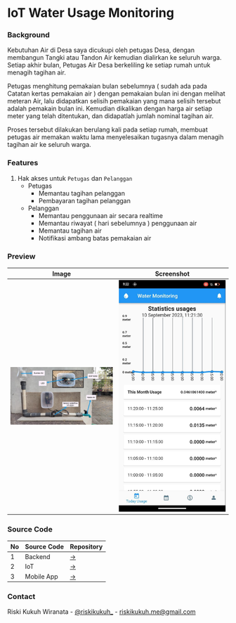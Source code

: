 # IoT Water Usage Monitoring


### Background

Kebutuhan Air di Desa saya dicukupi oleh petugas Desa, dengan membangun Tangki atau Tandon Air kemudian dialirkan ke seluruh warga. Setiap akhir bulan, Petugas Air Desa berkeliling ke setiap rumah untuk menagih tagihan air. 

Petugas menghitung pemakaian bulan sebelumnya ( sudah ada pada Catatan kertas pemakaian air ) dengan pemakaian bulan ini dengan melihat meteran Air, lalu didapatkan selisih pemakaian yang mana selisih tersebut adalah pemakain bulan ini. Kemudian dikalikan dengan harga air setiap meter yang telah ditentukan, dan didapatlah jumlah nominal tagihan air.

Proses tersebut dilakukan berulang kali pada setiap rumah, membuat petugas air memakan waktu lama menyelesaikan tugasnya dalam menagih tagihan air ke seluruh warga.



### Features

1. Hak akses untuk `Petugas` dan `Pelanggan`
   * Petugas
     - Memantau tagihan pelanggan
     - Pembayaran tagihan pelanggan
   * Pelanggan
     * Memantau penggunaan air secara realtime
     * Memantau riwayat ( hari sebelumnya ) penggunaan air
     * Memantau tagihan air
     * Notifikasi ambang batas pemakaian air



### Preview

| Image                                                        | Screenshot                                                   |
| ------------------------------------------------------------ | ------------------------------------------------------------ |
| ![Prototype](https://github.com/riskikukuh/iot-water-usage-monitoring/blob/master/images/prototype.jpg?raw=true) | ![Preview Mobile App](https://github.com/riskikukuh/iot-water-usage-monitoring/blob/master/images/today-usage.jpg?raw=true) |



### Source Code

| No   | Source Code | Repository                                                   |
| ---- | ----------- | ------------------------------------------------------------ |
| 1    | Backend     | [→](https://github.com/riskikukuh/backend-iot-water-usage-monitoring) |
| 2    | IoT         | [→](https://github.com/riskikukuh/esp8266-iot-water-usage-monitoring) |
| 3    | Mobile App  | [→](https://github.com/riskikukuh/mobile-app-iot-water-usage-monitoring) |



### Contact

Riski Kukuh Wiranata - [@riskikukuh_](https://twitter.com/riskikukuh_) - <a href="mailto:riskikukuh.me@gmail.com">riskikukuh.me@gmail.com</a>